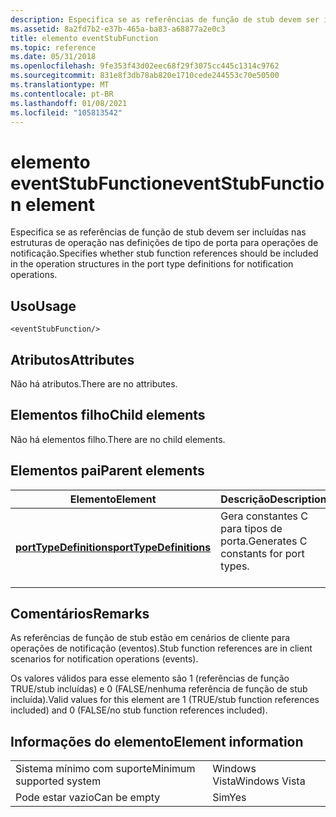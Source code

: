 ```yaml
---
description: Especifica se as referências de função de stub devem ser incluídas nas estruturas de operação nas definições de tipo de porta para operações de notificação.
ms.assetid: 8a2fd7b2-e37b-465a-ba83-a68877a2e0c3
title: elemento eventStubFunction
ms.topic: reference
ms.date: 05/31/2018
ms.openlocfilehash: 9fe353f43d02eec68f29f3075cc445c1314c9762
ms.sourcegitcommit: 831e8f3db78ab820e1710cede244553c70e50500
ms.translationtype: MT
ms.contentlocale: pt-BR
ms.lasthandoff: 01/08/2021
ms.locfileid: "105813542"
---
```

# <a name="eventstubfunction-element"></a><span data-ttu-id="a9748-103">elemento eventStubFunction</span><span class="sxs-lookup"><span data-stu-id="a9748-103">eventStubFunction element</span></span>

<span data-ttu-id="a9748-104">Especifica se as referências de função de stub devem ser incluídas nas estruturas de operação nas definições de tipo de porta para operações de notificação.</span><span class="sxs-lookup"><span data-stu-id="a9748-104">Specifies whether stub function references should be included in the operation structures in the port type definitions for notification operations.</span></span>

## <a name="usage"></a><span data-ttu-id="a9748-105">Uso</span><span class="sxs-lookup"><span data-stu-id="a9748-105">Usage</span></span>

``` syntax
<eventStubFunction/>
```

## <a name="attributes"></a><span data-ttu-id="a9748-106">Atributos</span><span class="sxs-lookup"><span data-stu-id="a9748-106">Attributes</span></span>

<span data-ttu-id="a9748-107">Não há atributos.</span><span class="sxs-lookup"><span data-stu-id="a9748-107">There are no attributes.</span></span>

## <a name="child-elements"></a><span data-ttu-id="a9748-108">Elementos filho</span><span class="sxs-lookup"><span data-stu-id="a9748-108">Child elements</span></span>

<span data-ttu-id="a9748-109">Não há elementos filho.</span><span class="sxs-lookup"><span data-stu-id="a9748-109">There are no child elements.</span></span>

## <a name="parent-elements"></a><span data-ttu-id="a9748-110">Elementos pai</span><span class="sxs-lookup"><span data-stu-id="a9748-110">Parent elements</span></span>



| <span data-ttu-id="a9748-111">Elemento</span><span class="sxs-lookup"><span data-stu-id="a9748-111">Element</span></span>                                                       | <span data-ttu-id="a9748-112">Descrição</span><span class="sxs-lookup"><span data-stu-id="a9748-112">Description</span></span>                                                  |
|---------------------------------------------------------------|--------------------------------------------------------------|
| [<span data-ttu-id="a9748-113">**portTypeDefinitions**</span><span class="sxs-lookup"><span data-stu-id="a9748-113">**portTypeDefinitions**</span></span>](porttypedefinitions.md)<br/> | <span data-ttu-id="a9748-114">Gera constantes C para tipos de porta.</span><span class="sxs-lookup"><span data-stu-id="a9748-114">Generates C constants for port types.</span></span><br/> <br/> |



## <a name="remarks"></a><span data-ttu-id="a9748-115">Comentários</span><span class="sxs-lookup"><span data-stu-id="a9748-115">Remarks</span></span>

<span data-ttu-id="a9748-116">As referências de função de stub estão em cenários de cliente para operações de notificação (eventos).</span><span class="sxs-lookup"><span data-stu-id="a9748-116">Stub function references are in client scenarios for notification operations (events).</span></span>

<span data-ttu-id="a9748-117">Os valores válidos para esse elemento são 1 (referências de função TRUE/stub incluídas) e 0 (FALSE/nenhuma referência de função de stub incluída).</span><span class="sxs-lookup"><span data-stu-id="a9748-117">Valid values for this element are 1 (TRUE/stub function references included) and 0 (FALSE/no stub function references included).</span></span>

## <a name="element-information"></a><span data-ttu-id="a9748-118">Informações do elemento</span><span class="sxs-lookup"><span data-stu-id="a9748-118">Element information</span></span>



|                                     |               |
|-------------------------------------|---------------|
| <span data-ttu-id="a9748-119">Sistema mínimo com suporte</span><span class="sxs-lookup"><span data-stu-id="a9748-119">Minimum supported system</span></span><br/> | <span data-ttu-id="a9748-120">Windows Vista</span><span class="sxs-lookup"><span data-stu-id="a9748-120">Windows Vista</span></span> |
| <span data-ttu-id="a9748-121">Pode estar vazio</span><span class="sxs-lookup"><span data-stu-id="a9748-121">Can be empty</span></span>                        | <span data-ttu-id="a9748-122">Sim</span><span class="sxs-lookup"><span data-stu-id="a9748-122">Yes</span></span>           |



 

 




